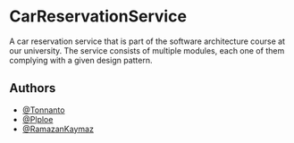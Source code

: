 # CarReservationService
A car reservation service that is part of the software architecture course at our university. The service consists of multiple modules, each one of them complying with a given design pattern. 

## Authors
- [@Tonnanto](https://www.github.com/Tonnanto)
- [@Plploe](https://www.github.com/Plploe)
- [@RamazanKaymaz](https://www.github.com/RamazanKaymaz)
